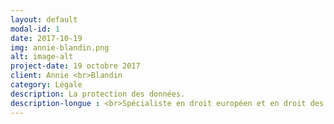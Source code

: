 ```yaml
---
layout: default
modal-id: 1
date: 2017-10-19
img: annie-blandin.png
alt: image-alt
project-date: 19 octobre 2017
client: Annie <br>Blandin
category: Légale
description: La protection des données. 
description-longue : <br>Spécialiste en droit européen et en droit des télécommunications, Annie Blandin est titulaire d'une chaire européenne Jean Monnet sur le thème de l'Union Européenne et de la société d'information, membre du comité de pilotage du centre d'excellence Jean Monnet de Rennes, membre de l'UMR CNRS IODE et enseigne à l'Institut Mine Télécoms Atlantique. <br>Annie Blandin aborde les enjeux d'aujourd'hui autour de la donnée, le droit européen de l’Internet et des nouveaux médias audiovisuels, la protection des données personnelles et de la vie privée à la lumière des enjeux de cybersécurité.
---
```

